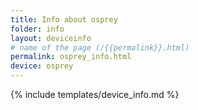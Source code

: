 ```yaml
---
title: Info about osprey
folder: info
layout: deviceinfo
# name of the page (/{{permalink}}.html)
permalink: osprey_info.html
device: osprey
---
```

{% include templates/device_info.md %}

